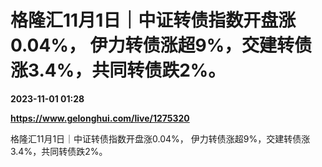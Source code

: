 # 格隆汇11月1日｜中证转债指数开盘涨0.04%， 伊力转债涨超9%，交建转债涨3.4%，共同转债跌2%。

**2023-11-01 01:28**

**https://www.gelonghui.com/live/1275320**

格隆汇11月1日｜中证转债指数开盘涨0.04%， 伊力转债涨超9%，交建转债涨3.4%，共同转债跌2%。